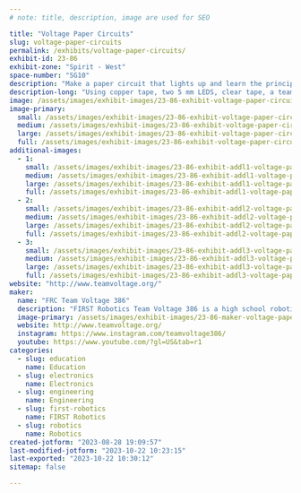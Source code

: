 ```yaml
---
# note: title, description, image are used for SEO

title: "Voltage Paper Circuits"
slug: voltage-paper-circuits
permalink: /exhibits/voltage-paper-circuits/
exhibit-id: 23-86
exhibit-zone: "Spirit - West"
space-number: "SG10"
description: "Make a paper circuit that lights up and learn the principles behind how a circuit works."
description-long: "Using copper tape, two 5 mm LEDS, clear tape, a team Voltage mascot picture, and a 3V button battery, you will be able to make a paper circuit that teaches students about the basics of electricity flow throughout a circuit, from the source of power to the product. "
image: /assets/images/exhibit-images/23-86-exhibit-voltage-paper-circuits-img-6982-large.jpeg
image-primary: 
  small: /assets/images/exhibit-images/23-86-exhibit-voltage-paper-circuits-img-6982-small.jpeg
  medium: /assets/images/exhibit-images/23-86-exhibit-voltage-paper-circuits-img-6982-medium.jpeg
  large: /assets/images/exhibit-images/23-86-exhibit-voltage-paper-circuits-img-6982-large.jpeg
  full: /assets/images/exhibit-images/23-86-exhibit-voltage-paper-circuits-img-6982-full.jpeg
additional-images: 
  - 1:
    small: /assets/images/exhibit-images/23-86-exhibit-addl1-voltage-paper-circuits-img-1282-small.JPG
    medium: /assets/images/exhibit-images/23-86-exhibit-addl1-voltage-paper-circuits-img-1282-medium.JPG
    large: /assets/images/exhibit-images/23-86-exhibit-addl1-voltage-paper-circuits-img-1282-large.JPG
    full: /assets/images/exhibit-images/23-86-exhibit-addl1-voltage-paper-circuits-img-1282-full.JPG
  - 2:
    small: /assets/images/exhibit-images/23-86-exhibit-addl2-voltage-paper-circuits-img-9036-small.jpeg
    medium: /assets/images/exhibit-images/23-86-exhibit-addl2-voltage-paper-circuits-img-9036-medium.jpeg
    large: /assets/images/exhibit-images/23-86-exhibit-addl2-voltage-paper-circuits-img-9036-large.jpeg
    full: /assets/images/exhibit-images/23-86-exhibit-addl2-voltage-paper-circuits-img-9036-full.jpeg
  - 3:
    small: /assets/images/exhibit-images/23-86-exhibit-addl3-voltage-paper-circuits-img-0050-small.JPG
    medium: /assets/images/exhibit-images/23-86-exhibit-addl3-voltage-paper-circuits-img-0050-medium.JPG
    large: /assets/images/exhibit-images/23-86-exhibit-addl3-voltage-paper-circuits-img-0050-large.JPG
    full: /assets/images/exhibit-images/23-86-exhibit-addl3-voltage-paper-circuits-img-0050-full.JPG
website: "http://www.teamvoltage.org/"
maker: 
  name: "FRC Team Voltage 386"
  description: "FIRST Robotics Team Voltage 386 is a high school robotics team from Melbourne, FL. We build a robot to participate in regional and world competitions every year and also work to spread STEM principles through our community outreach events."
  image-primary: /assets/images/exhibit-images/23-86-maker-voltage-paper-circuits-voltage-logo-medium.png
  website: http://www.teamvoltage.org/
  instagram: https://www.instagram.com/teamvoltage386/
  youtube: https://www.youtube.com/?gl=US&tab=r1
categories: 
  - slug: education
    name: Education
  - slug: electronics
    name: Electronics
  - slug: engineering
    name: Engineering
  - slug: first-robotics
    name: FIRST Robotics
  - slug: robotics
    name: Robotics
created-jotform: "2023-08-28 19:09:57"
last-modified-jotform: "2023-10-22 10:23:15"
last-exported: "2023-10-22 10:30:12"
sitemap: false

---
```

